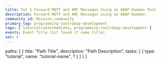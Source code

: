 ```yaml
---
title: Tut 1 Forward MQTT and AMC Messages Using an ABAP Daemon Test
description: Forward MQTT and AMC Messages using an ABAP Daemon.
community_id: Mission_community
primary_tag: programming-tool>abap-development
tags: [ tutorial>intermediate, programming-tool>abap-development ]
events: Event Title (1st found if same title)
set: 5
---
```


paths: [
	{
		title: "Path Title",
		description: "Path Description",
		tasks: [
			{
				type: "tutorial",
				name: "tutorial-name",
				?
			}
		]
	}
]